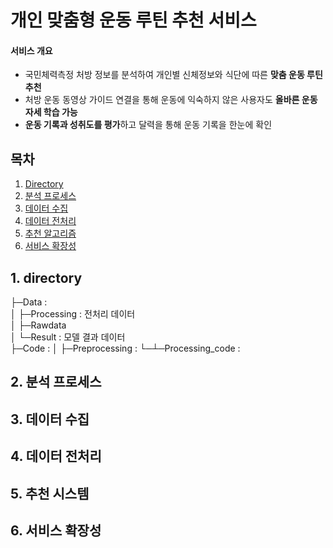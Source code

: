 # 개인 맞춤형 운동 루틴 추천 서비스

#### 서비스 개요
- 국민체력측정 처방 정보를 분석하여 개인별 신체정보와 식단에 따른 **맞춤 운동 루틴 추천**
- 처방 운동 동영상 가이드 연결을 통해 운동에 익숙하지 않은 사용자도 **올바른 운동 자세 학습 가능**
- **운동 기록과 성취도를 평가**하고 달력을 통해 운동 기록을 한눈에 확인

## 목차
1. [Directory](#1-directory)
2. [분석 프로세스](#2-분석-프로세스)
3. [데이터 수집](#3-데이터-수집)
4. [데이터 전처리](#4-데이터-전처리)
5. [추천 알고리즘](#5-추천-알고리즘)
6. [서비스 확장성](#6-서비스-확장성)

## 1. directory
├─Data :   
│ ├─Processing : 전처리 데이터  
│ ├─Rawdata  
│ └─Result : 모델 결과 데이터  
├─Code : 
│ ├─Preprocessing : 
└─┴─Processing_code : 


## 2. 분석 프로세스


## 3. 데이터 수집


## 4. 데이터 전처리


## 5. 추천 시스템


## 6. 서비스 확장성


